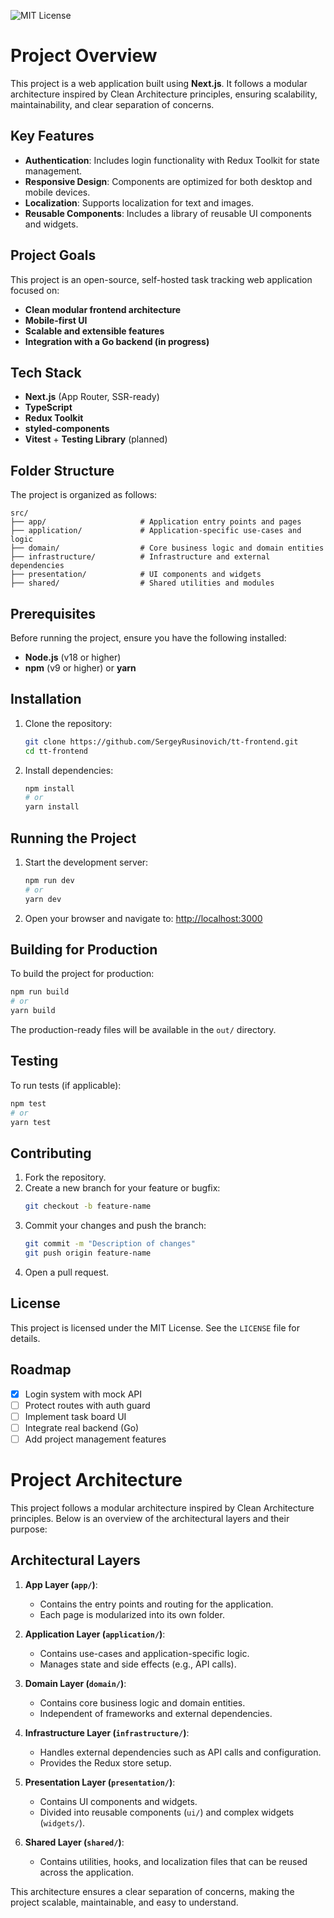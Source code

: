 ![MIT License](https://img.shields.io/github/license/hiraise/tt-frontend)

# Project Overview

This project is a web application built using **Next.js**. It follows a modular architecture inspired by Clean Architecture principles, ensuring scalability, maintainability, and clear separation of concerns.

## Key Features

- **Authentication**: Includes login functionality with Redux Toolkit for state management.
- **Responsive Design**: Components are optimized for both desktop and mobile devices.
- **Localization**: Supports localization for text and images.
- **Reusable Components**: Includes a library of reusable UI components and widgets.

## Project Goals

This project is an open-source, self-hosted task tracking web application focused on:

- **Clean modular frontend architecture**
- **Mobile-first UI**
- **Scalable and extensible features**
- **Integration with a Go backend (in progress)**

## Tech Stack

- **Next.js** (App Router, SSR-ready)
- **TypeScript**
- **Redux Toolkit**
- **styled-components**
- **Vitest** + **Testing Library** (planned)

## Folder Structure

The project is organized as follows:

```
src/
├── app/                     # Application entry points and pages
├── application/             # Application-specific use-cases and logic
├── domain/                  # Core business logic and domain entities
├── infrastructure/          # Infrastructure and external dependencies
├── presentation/            # UI components and widgets
├── shared/                  # Shared utilities and modules
```

## Prerequisites

Before running the project, ensure you have the following installed:

- **Node.js** (v18 or higher)
- **npm** (v9 or higher) or **yarn**

## Installation

1. Clone the repository:

   ```bash
   git clone https://github.com/SergeyRusinovich/tt-frontend.git
   cd tt-frontend
   ```

2. Install dependencies:
   ```bash
   npm install
   # or
   yarn install
   ```

## Running the Project

1. Start the development server:

   ```bash
   npm run dev
   # or
   yarn dev
   ```

2. Open your browser and navigate to:
   [http://localhost:3000](http://localhost:3000)

## Building for Production

To build the project for production:

```bash
npm run build
# or
yarn build
```

The production-ready files will be available in the `out/` directory.

## Testing

To run tests (if applicable):

```bash
npm test
# or
yarn test
```

## Contributing

1. Fork the repository.
2. Create a new branch for your feature or bugfix:
   ```bash
   git checkout -b feature-name
   ```
3. Commit your changes and push the branch:
   ```bash
   git commit -m "Description of changes"
   git push origin feature-name
   ```
4. Open a pull request.

## License

This project is licensed under the MIT License. See the `LICENSE` file for details.

## Roadmap

- [x] Login system with mock API
- [ ] Protect routes with auth guard
- [ ] Implement task board UI
- [ ] Integrate real backend (Go)
- [ ] Add project management features

# Project Architecture

This project follows a modular architecture inspired by Clean Architecture principles. Below is an overview of the architectural layers and their purpose:

## Architectural Layers

1. **App Layer (`app/`)**:

   - Contains the entry points and routing for the application.
   - Each page is modularized into its own folder.

2. **Application Layer (`application/`)**:

   - Contains use-cases and application-specific logic.
   - Manages state and side effects (e.g., API calls).

3. **Domain Layer (`domain/`)**:

   - Contains core business logic and domain entities.
   - Independent of frameworks and external dependencies.

4. **Infrastructure Layer (`infrastructure/`)**:

   - Handles external dependencies such as API calls and configuration.
   - Provides the Redux store setup.

5. **Presentation Layer (`presentation/`)**:

   - Contains UI components and widgets.
   - Divided into reusable components (`ui/`) and complex widgets (`widgets/`).

6. **Shared Layer (`shared/`)**:
   - Contains utilities, hooks, and localization files that can be reused across the application.

This architecture ensures a clear separation of concerns, making the project scalable, maintainable, and easy to understand.
